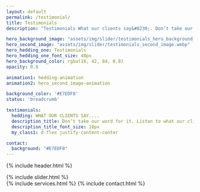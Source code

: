 ```yaml
---
layout: default
permalink: /testimonial/
title: Testimonials
description: "Testimonials What our clients say&#8230;. Don’t take our word for it. Listen to what our clients have to say before you come on board with us for your next project! Founder of Truly Tea. Nyoli Scobie   Byron Bay, NSW, Australia.Hello, my name is Nyoli. I am the owner of Truly Tea in Byron Bay, [&hellip;]"

hero_background_image: "assets/img/slider/testimonials_hero_background_image.webp"
hero_second_image: "assets/img/slider/testimonials_second_image.webp"
hero_hedding_one: Testimonials
hero_hedding_one_font_size: 48px
hero_background_color: rgba(16, 42, 84, 0.8)
opacity: 0.8

animation1: hedding-animation
animation2: hero_second_image-animation

background_color: '#E7EDF8'
status: 'breadcrumb'

testimonials:
  hedding: WHAT OUR CLIENTS SAY....
  description_title: Don’t take our word for it. Listen to what our clients have to say before you come on board with us for your next project!
  description_title_font_size: 18px
  my_class1: d-flex justify-content-center

contact:
  background: "#E7EDF8"
---
```


{% include header.html %}

<main>
<style>
    @media screen and (max-width: 991px) {
 

  .slider-area{
    height: 122px;
  }


}
</style>
    {% include slider.html %}
    <div style="margin-top:-50px; background-color:{{page.background_color}};" >
    <div style="height:50px"></div>
    </div>
    {% include services.html %}
    {% include contact.html %}
</main>